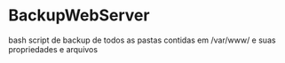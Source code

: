 # BackupWebServer
bash script de backup de todos as pastas contidas em /var/www/ e suas propriedades e arquivos

